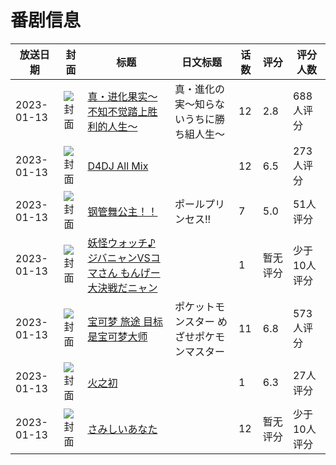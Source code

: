 # 番剧信息

|放送日期|封面|标题|日文标题|话数|评分|评分人数|
|---|---|---|---|---|---|---|
|2023-01-13|![封面](https://lain.bgm.tv/pic/cover/c/4f/23/376399_E2X0e.jpg)|[真・进化果实～不知不觉踏上胜利的人生～](https://bangumi.tv/subject/376399)|真・進化の実～知らないうちに勝ち組人生～|12|2.8|688人评分|
|2023-01-13|![封面](https://lain.bgm.tv/pic/cover/c/2f/7e/377556_e133E.jpg)|[D4DJ All Mix](https://bangumi.tv/subject/377556)||12|6.5|273人评分|
|2023-01-13|![封面](https://lain.bgm.tv/pic/cover/c/d9/23/408935_9fLBC.jpg)|[钢管舞公主！！](https://bangumi.tv/subject/408935)|ポールプリンセス!!|7|5.0|51人评分|
|2023-01-13|![封面](https://lain.bgm.tv/pic/cover/c/a5/c9/409032_BE7ET.jpg)|[妖怪ウォッチ♪ ジバニャンVSコマさん もんげー大決戦だニャン](https://bangumi.tv/subject/409032)||1|暂无评分|少于10人评分|
|2023-01-13|![封面](https://lain.bgm.tv/pic/cover/c/f8/02/411246_zeffD.jpg)|[宝可梦 旅途 目标是宝可梦大师](https://bangumi.tv/subject/411246)|ポケットモンスター めざせポケモンマスター|11|6.8|573人评分|
|2023-01-13|![封面](https://lain.bgm.tv/pic/cover/c/ba/d9/415425_P5Zr3.jpg)|[火之初](https://bangumi.tv/subject/415425)||1|6.3|27人评分|
|2023-01-13|![封面](https://lain.bgm.tv/pic/cover/c/c8/55/469434_eHvYJ.jpg)|[さみしいあなた](https://bangumi.tv/subject/469434)||12|暂无评分|少于10人评分|
